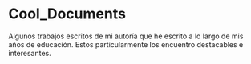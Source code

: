 # Cool_Documents
Algunos trabajos escritos de mi autoría que he escrito a lo largo de mis años de educación. Estos particularmente los encuentro destacables e interesantes.
